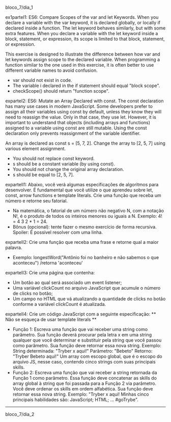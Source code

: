 bloco_7/dia_1

ex1parteI1: ES6: Compare Scopes of the var and let Keywords. When you declare a variable with the var keyword, it is declared globally, or locally if declared inside a function. The let keyword behaves similarly, but with some extra features. When you declare a variable with the let keyword inside a block, statement, or expression, its scope is limited to that block, statement, or expression.

<!-- For example:

var numArray = [];
for (var i = 0; i < 3; i++) {
  numArray.push(i);
}
console.log(numArray);
// returns [0, 1, 2]
console.log(i);
// returns 3

With the var keyword, i is declared globally. So when i++ is executed, it updates the global variable. This code is similar to the following:

var numArray = [];
var i;
for (i = 0; i < 3; i++) {
  numArray.push(i);
}
console.log(numArray);
// returns [0, 1, 2]
console.log(i);
// returns 3

This behavior will cause problems if you were to create a function and store it for later use inside a for loop that uses the i variable. This is because the stored function will always refer to the value of the updated global i variable.

var printNumTwo;
for (var i = 0; i < 3; i++) {
  if (i === 2) {
    printNumTwo = function() {
      return i;
    };
  }
}
console.log(printNumTwo());
// returns 3

As you can see, printNumTwo() prints 3 and not 2. This is because the value assigned to i was updated and the printNumTwo() returns the global i and not the value i had when the function was created in the for loop. The let keyword does not follow this behavior:

'use strict';
let printNumTwo;
for (let i = 0; i < 3; i++) {
  if (i === 2) {
    printNumTwo = function() {
      return i;
    };
  }
}
console.log(printNumTwo());
// returns 2
console.log(i);
// returns "i is not defined"

i is not defined because it was not declared in the global scope. It is only declared within the for loop statement. printNumTwo() returned the correct value because three different i variables with unique values (0, 1, and 2) were created by the let keyword within the loop statement. Fix the code so that i declared in the if statement is a separate variable than i declared in the first line of the function. Be certain not to use the var keyword anywhere in your code.  -->

This exercise is designed to illustrate the difference between how var and let keywords assign scope to the declared variable. When programming a function similar to the one used in this exercise, it is often better to use different variable names to avoid confusion.
- var should not exist in code.
- The variable i declared in the if statement should equal "block scope".
- checkScope() should return "function scope".

exparteI2: ES6: Mutate an Array Declared with const. The const declaration has many use cases in modern JavaScript. Some developers prefer to assign all their variables using const by default, unless they know they will need to reassign the value. Only in that case, they use let. However, it is important to understand that objects (including arrays and functions) assigned to a variable using const are still mutable. Using the const declaration only prevents reassignment of the variable identifier.

<!-- "use strict";
const s = [5, 6, 7];
s = [1, 2, 3]; // throws error, trying to assign a const
s[2] = 45; // works just as it would with an array declared with var or let
console.log(s); // returns [5, 6, 45]
As you can see, you can mutate the object [5, 6, 7] itself and the variable s will still point to the altered array [5, 6, 45]. Like all arrays, the array elements in s are mutable, but because const was used, you cannot use the variable identifier s to point to a different array using the assignment operator. -->

An array is declared as const s = [5, 7, 2]. Change the array to [2, 5, 7] using various element assignment.
- You should not replace const keyword.
- s should be a constant variable (by using const).
- You should not change the original array declaration.
- s should be equal to [2, 5, 7].

exparteII1: Abaixo, você verá algumas especificações de algoritmos para desenvolver. É fundamental que você utilize o que aprendeu sobre let, const, arrow functions e template literals.
Crie uma função que receba um número e retorne seu fatorial.
- Na matemática, o fatorial de um número não negativo N, com a notação N!, é o produto de todos os inteiros menores ou iguais a N. Exemplo: 4! = 4 3 2 * 1 = 24.
- Bônus (opcional): tente fazer o mesmo exercício de forma recursiva. Spoiler: É possível resolver com uma linha.

exparteII2: Crie uma função que receba uma frase e retorne qual a maior palavra.
- Exemplo: longestWord("Antônio foi no banheiro e não sabemos o que aconteceu") 
/retorna 'aconteceu'

exparteII3: Crie uma página que contenha:
- Um botão ao qual será associado um event listener;
- Uma variável clickCount no arquivo JavaScript que acumule o número de clicks no botão;
- Um campo no HTML que vá atualizando a quantidade de clicks no botão conforme a variável clickCount é atualizada.

exparteII4: Crie um código JavaScript com a seguinte especificação:
** Não se esqueça de usar template literals **
- Função 1: Escreva uma função que vai receber uma string como parâmetro. Sua função deverá procurar pela letra x em uma string qualquer que você determinar e substituir pela string que você passou como parâmetro. Sua função deve retornar essa nova string. Exemplo:
String determinada: "Tryber x aqui!"
Parâmetro: "Bebeto"
Retorno: "Tryber Bebeto aqui!"
Um array com escopo global, que é o escopo do arquivo JS, nesse caso, contendo cinco strings com suas principais skills.
- Função 2: Escreva uma função que vai receber a string retornada da Função 1 como parâmetro. Essa função deve concatenar as skills do array global à string que foi passada para a Função 2 via parâmetro. Você deve ordenar os skills em ordem alfabética. Sua função deve retornar essa nova string. Exemplo: "Tryber x aqui! Minhas cinco principais habilidades são:
JavaScript;
HTML; ...
#goTrybe".

_____________________________________________________________________________________________________________________________________________________________________________________________________

bloco_7/dia_2